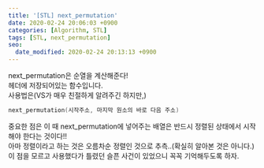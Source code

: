 ```yaml
---
title: '[STL] next_permutation'
date: 2020-02-24 20:06:03 +0900
categories: [Algorithm, STL]
tags: [STL, next_permutation]
seo:
  date_modified: 2020-02-24 20:13:13 +0900
---
```


next_permutation은 순열을 계산해준다!<br>
<algorithm> 헤더에 저장되어있는 함수입니다.<br>
사용법은(VS가 매우 친절하게 알려주긴 하지만,)<br>

```c++
next_permutation(시작주소, 마지막 원소의 바로 다음 주소)
```

중요한 점은 이 때 next_permutation에 넣어주는 배열은 반드시 정렬된 상태에서 시작해야 한다는 것이다!!<br>
아마 정렬이라고 하는 것은 오름차순 정렬인 것으로 추측..(확실히 알아본 것은 아니다.)<br>
이 점을 모르고 사용했다가 틀렸던 슬픈 사건이 있었으니 꼭꼭 기억해두도록 하자.